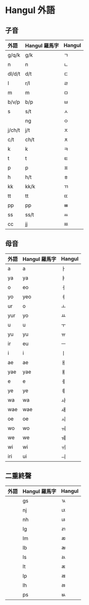 # Hangul 外語

## 子音

| 外語 | Hangul 羅馬字 | Hangul |
| :--- | :--- | :--- |
| g/q/k | g/k | ㄱ |
| n | n | ㄴ |
| dl/d/t | d/t | ㄷ |
| l | r/l | ㄹ |
| m | m | ㅁ |
| b/v/p | b/p | ㅂ |
| s | s/t | ㅅ |
|| ng | ㅇ |
| j/ch/t | j/t | ㅈ |
| c/t | ch/t | ㅊ |
| k | k | ㅋ |
| t | t | ㅌ |
| p | p | ㅍ |
| h | h/t | ㅎ |
| kk | kk/k | ㄲ |
| tt | tt | ㄸ |
| pp | pp | ㅃ |
| ss | ss/t | ㅆ |
| cc | jj | ㅉ |

## 母音

| 外語 | Hangul 羅馬字 | Hangul |
| :--- | :--- | :--- |
| a | a | ㅏ |
| ya | ya | ㅑ |
| o | eo | ㅓ |
| yo | yeo | ㅕ |
| ur | o | ㅗ |
| yur | yo | ㅛ |
| u | u | ㅜ |
| yu | yu | ㅠ |
| ir | eu | ㅡ |
| i | i | ㅣ |
| ae | ae | ㅐ |
| yae | yae | ㅒ |
| e | e | ㅔ |
| ye | ye | ㅖ |
| wa | wa | ㅘ |
| wae | wae | ㅙ |
| oe | oe | ㅚ |
| wo | wo | ㅝ |
| we | we | ㅞ |
| wi | wi | ㅟ |
| iri | ui | ㅢ |

## 二重終聲

| 外語 | Hangul 羅馬字 | Hangul |
| :--- | :--- | :--- |
|| gs | ㄳ |
|| nj | ㄵ |
|| nh | ㄶ |
|| lg | ㄺ |
|| lm | ㄻ |
|| lb | ㄼ |
|| ls | ㄽ |
|| lt | ㄾ |
|| lp | ㄿ |
|| lh | ㅀ |
|| ps | ㅄ |
